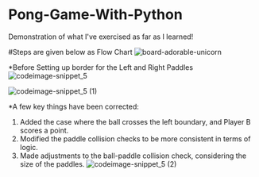 # Pong-Game-With-Python
Demonstration of what I've exercised as far as I learned!


#Steps are given below as Flow Chart
![board-adorable-unicorn](https://github.com/kaniz-codes/Pong-Game-With-Python/assets/138873297/9255bcfa-8a4d-41bb-930f-8c8af752a110)



*Before Setting up border for the Left and Right Paddles
![codeimage-snippet_5](https://github.com/kaniz-codes/Python-Projects/assets/138873297/547b1f57-8d7b-47c9-b40f-3924ce85ee73)


![codeimage-snippet_5 (1)](https://github.com/kaniz-codes/Pong-Game-With-Python/assets/138873297/6cf85c47-a8a5-478d-9195-a475fce7e02e)

*A few key things have been corrected:

1. Added the case where the ball crosses the left boundary, and Player B scores a point.
2. Modified the paddle collision checks to be more consistent in terms of logic.
3. Made adjustments to the ball-paddle collision check, considering the size of the paddles.
![codeimage-snippet_5 (2)](https://github.com/kaniz-codes/Pong-Game-With-Python/assets/138873297/1278cee7-b9ee-45ff-b843-def9553ab828)
